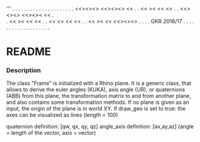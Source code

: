 '''
. . . . . . . . . . . . . . . . . . 
.                                 .
.   <<><><>    <<><><>  <<        .
.   <<    ><   <<       <<        .
.   <<><><>    <<><><   <<        .  
.   <<  ><     <<       <<        .
.   <<   <>    <<       <<        .
.   <<    ><   <<       <<><><>   .
.                                 .
.             GKR 2016/17         .
. . . . . . . . . . . . . . . . . .


# README #

### Description ###

 
The class "Frame" is initialized with a Rhino plane.
It is a generic class, that allows to derive the euler angles (KUKA), axis angle (UR), or quaternions (ABB) from this plane,
the transformation matrix to and from another plane, and also contains some transformation methods.
If no plane is given as an input, the origin of the plane is in world XY.
If draw_geo is set to true: the axes can be visualized as lines (length = 100)

quaternion definition: [qw, qx, qy, qz]
angle_axis definition: [ax,ay,az] (angle = length of the vector, axis = vector)   